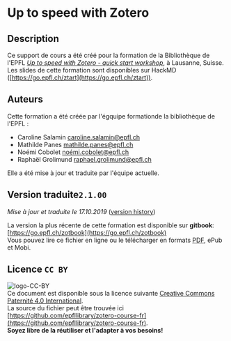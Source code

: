 # Up to speed with Zotero

## Description
Ce support de cours a été créé pour la formation de la Bibliothèque de l'EPFL [*Up to speed with Zotero - quick start workshop*](https://www.epfl.ch/campus/library/services/training/training-phd-students-researchers/), à Lausanne, Suisse. Les slides de cette formation sont disponibles sur HackMD ([https://go.epfl.ch/ztart](https://go.epfl.ch/ztart)).

## Auteurs

Cette formation a été créée par l'égquipe formationde la bibliothèque de l'EPFL :   
+ Caroline Salamin [caroline.salamin@epfl.ch](mailto:caroline.salamin@epfl.ch)   
+ Mathilde Panes [mathilde.panes@epfl.ch](mailto:mathilde.panes@epfl.ch)   
+ Noémi Cobolet [noémi.cobolet@epfl.ch](mailto:noémi.cobolet@epfl.ch)   
+ Raphaël Grolimund [raphael.grolimund@epfl.ch](mailto:raphael.grolimund@epfl.ch)

Elle a été mise à jour  et traduite par l'équipe actuelle. 

## Version traduite`2.1.00`

*Mise à jour et traduite le 17.10.2019* ([version history](X-references.md))

La version la plus récente de cette formation est disponible sur **gitbook**: [https://go.epfl.ch/zotbook](https://go.epfl.ch/zotbook)   
Vous pouvez lire ce fichier en ligne ou le télécharger en formats [PDF](https://go.epfl.ch/zotpdf), ePub et Mobi.


## Licence `CC BY`
![logo-CC-BY](img/cc-by.svg)   
Ce document est disponible sous la licence suivante  [Creative Commons Paternité 4.0 International](http://creativecommons.org/licenses/by/4.0/deed.fr).   
La source du fichier peut être trouvée ici [https://github.com/epfllibrary/zotero-course-fr](https://github.com/epfllibrary/zotero-course-fr).   
**Soyez libre de la réutiliser et l'adapter à vos besoins!**   
